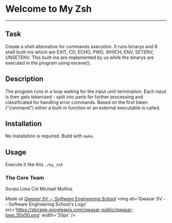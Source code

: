 # Welcome to My Zsh
***

## Task
Create a shell alternative for commands execution. It runs binarys and 8 shell built-ins which are EXIT, CD, ECHO, PWD, WHICH, ENV, SETENV, UNSETENV.
This built-ins are implemented by us while the binarys are executed in the program using exceve(); 

## Description
The program runs in a loop waiting for the input until termination.
Each input is then gets tokenized - split into parts for further processing and classificated for handling error commands.
Based on the first token ("command") either a built-in function or an external executable is called.

## Installation
No installation is required.
Build with `make`.

## Usage
Execute it like this `./my_zsh`

### The Core Team

Soraia Lima Cid
Michael Mullins

<span><i>Made at <a href='https://qwasar.io'>Qwasar SV -- Software Engineering School</a></i></span>
<span><img alt='Qwasar SV -- Software Engineering School's Logo' src='https://storage.googleapis.com/qwasar-public/qwasar-logo_50x50.png' width='20px' /></span>
